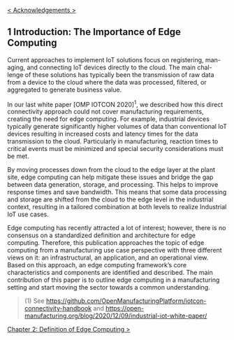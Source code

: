[< Acknowledgements >](00_Acknowledgements.md)

## 1 Introduction: The Importance of Edge Computing
Current approaches to implement IoT solutions focus on registering, man- aging, and connecting IoT devices directly to the cloud. The main chal- lenge of these solutions has typically been the transmission of raw data from a device to the cloud where the data was processed, filtered, or aggregated to generate business value.

In our last white paper [OMP IOTCON 2020]<sup>1</sup>, we described how this direct connectivity approach could not cover manufacturing requirements, creating the need for edge computing. For example, industrial devices typically generate significantly higher volumes of data than conventional IoT devices resulting in increased costs and latency times for the data transmission to the cloud. Particularly in manufacturing, reaction times to critical events must be minimized and special security considerations must be met.

By moving processes down from the cloud to the edge layer at the plant site, edge computing can help mitigate these issues and bridge the gap between data generation, storage, and processing. This helps to improve response times and save bandwidth. This means that some data processing and storage are shifted from the cloud to the edge level in the industrial context, resulting in a tailored combination at both levels to realize Industrial IoT use cases.

Edge computing has recently attracted a lot of interest; however, there is no consensus on a standardized definition and architecture for edge computing. Therefore, this publication approaches the topic of edge computing from a manufacturing use case perspective with three different views on it: an infrastructural, an application, and an operational view. Based on this approach, an edge computing framework’s core characteristics and components are identified and described. The main contribution of this paper is to outline edge computing in a manufacturing setting and start moving the sector towards a common understanding.

> (1) See https://github.com/OpenManufacturingPlatform/iotcon-connectivity-handbook and 
https://open-manufacturing.org/blog/2020/12/09/industrial-iot-white-paper/

[Chapter 2: Definition of Edge Computing >](02_Definition_of_Edge_Computing.md)